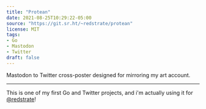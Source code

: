 ```yaml
---
title: "Protean"
date: 2021-08-25T10:29:22-05:00
source: "https://git.sr.ht/~redstrate/protean"
license: MIT
tags:
- Go
- Mastodon
- Twitter
draft: false
---
```


Mastodon to Twitter cross-poster designed for mirroring my art account.

<!--more-->
---

This is one of my first Go and Twitter projects, and i'm actually using it
for [@redstrate](https://www.twitter.com/redstrate)!